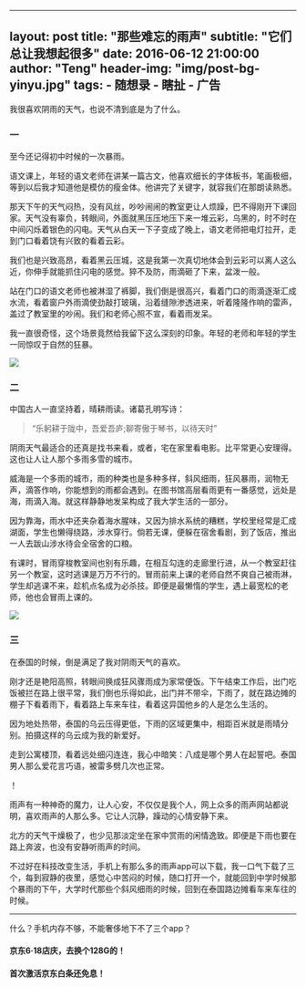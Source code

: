 ----
layout:     post
title:      "那些难忘的雨声"
subtitle:   "它们总让我想起很多"
date:       2016-06-12 21:00:00
author:     "Teng"
header-img: "img/post-bg-yinyu.jpg"
tags:
    - 随想录
    - 瞎扯
    - 广告
----

我很喜欢阴雨的天气，也说不清到底是为了什么。

### 一

至今还记得初中时候的一次暴雨。

语文课上，年轻的语文老师在讲某一篇古文，他喜欢细长的字体板书，笔画极细，等到以后我才知道他是模仿的瘦金体。他讲完了关键字，就容我们在那朗读熟悉。

那天下午的天气闷热，没有风丝，吵吵闹闹的教室更让人烦躁，巴不得刚开下课回家。天气没有辜负，转眼间，外面就黑压压地压下来一堆云彩，乌黑的，时不时在中间闪烁着银色的闪电。天气从白天一下子变成了晚上，语文老师把电灯拉开，走到门口看着饶有兴致的看着云彩。

我们也是兴致高昂，看着黑云压城，这是我第一次真切地体会到云彩可以离人这么近，你伸手就能抓住闪电的感觉。猝不及防，雨滴砸了下来，盆泼一般。

站在门口的语文老师也被淋湿了裤脚，我们倒是很高兴，看着门口的雨滴逐渐汇成水流，看着窗户外雨滴使劲敲打玻璃，沿着缝隙渗透进来，听着隆隆作响的雷声，盖过了教室里的吵闹。我们和老师心照不宣，看着雨发呆。

我一直很奇怪，这个场景竟然给我留下这么深刻的印象。年轻的老师和年轻的学生一同惊叹于自然的狂暴。

![](http://http://7xtgob.com2.z0.glb.clouddn.com/psb%20(1).jpg)

### 二

中国古人一直坚持着，晴耕雨读。诸葛孔明写诗：
>“乐躬耕于陇中，吾爱吾庐;聊寄傲于琴书，以待天时”

阴雨天气最适合的还真是找书来看，或者，宅在家里看电影。比平常更心安理得。这也让人让人那个多雨多雪的城市。

威海是一个多雨的城市，雨的种类也是多种多样，斜风细雨，狂风暴雨，润物无声，滴答作响，你能想到的雨都会遇到。在图书馆高层看雨更有一番感觉，远处是海，雨滴入海。就这样静静地发呆构成了我大学生活的一部分。

因为靠海，雨水中还夹杂着海水腥味，又因为排水系统的糟糕，学校里经常是汇成湖面，学生也懒得绕路，涉水穿行。倘若无课，便躲在宿舍看剧，到了饭店，推出一人去跋山涉水待会全宿舍的口粮。

有课时，冒雨穿梭教室间也别有乐趣，在相互勾连的走廊里行进，从一个教室赶往另一个教室，这时逃课是万万不行的。冒雨前来上课的老师自然不爽自己被雨淋，学生却逃课不来，趁机点名成为必杀技。即便是最懒惰的学生，遇上最宽松的老师，他也会冒雨上课的。

![](http://7xtgob.com2.z0.glb.clouddn.com/psb.jpg)

### 三

在泰国的时候，倒是满足了我对阴雨天气的喜欢。

刚才还是艳阳高照，转眼间换成狂风骤雨成为家常便饭。下午结束工作后，出门吃饭被拦在路上很平常，我们倒也乐得如此，出门并不带伞，下雨了，就在路边摊的棚子下看着雨下，看着路上车来车往，看着这异国他乡的人是怎么生活的。

因为地处热带，泰国的乌云压得更低，下雨的区域更集中，相距百米就是雨晴分别。拍摄这样的乌云成为我的新爱好。

走到公寓楼顶，看着远处细闪连连，我心中暗笑：八成是哪个男人在起誓吧。泰国男人那么爱花言巧语，被雷多劈几次也正常。

！[](http://7xtgob.com2.z0.glb.clouddn.com/psb%20(3).jpg)

雨声有一种神奇的魔力，让人心安，不仅仅是我个人，网上众多的雨声网站都说明，喜欢雨声的人那么多。它让人沉静，躁动的心情安静下来。

北方的天气干燥极了，也少见那淡定坐在家中赏雨的闲情逸致。即便是下雨也要在路上奔波，也没有安静听雨声的时间。

不过好在科技改变生活，手机上有那么多的雨声app可以下载，我一口气下载了三个，每到寂静的夜里，感觉心中苦闷的时候，随口打开一个，就能回到中学时候那个暴雨的下午，大学时代那些个斜风细雨的时候，回到在泰国路边摊看车来车往的时候。

-----

什么？手机内存不够，不能奢侈地下不了三个app？



#### **京东6·18店庆，去换个128G的！**

#### **首次激活京东白条还免息！**




